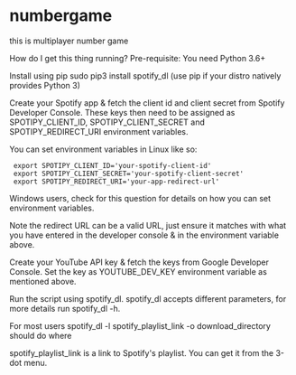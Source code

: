 # numbergame
this is multiplayer number game

How do I get this thing running?
Pre-requisite: You need Python 3.6+

Install using pip sudo pip3 install spotify_dl (use pip if your distro natively provides Python 3)

Create your Spotify app & fetch the client id and client secret from Spotify Developer Console. These keys then need to be assigned as SPOTIPY_CLIENT_ID, SPOTIPY_CLIENT_SECRET and SPOTIPY_REDIRECT_URI environment variables.

You can set environment variables in Linux like so:

     export SPOTIPY_CLIENT_ID='your-spotify-client-id'
     export SPOTIPY_CLIENT_SECRET='your-spotify-client-secret'
     export SPOTIPY_REDIRECT_URI='your-app-redirect-url'
Windows users, check for this question for details on how you can set environment variables.

Note the redirect URL can be a valid URL, just ensure it matches with what you have entered in the developer console & in the environment variable above.

Create your YouTube API key & fetch the keys from Google Developer Console. Set the key as YOUTUBE_DEV_KEY environment variable as mentioned above.

Run the script using spotify_dl. spotify_dl accepts different parameters, for more details run spotify_dl -h.

For most users spotify_dl -l spotify_playlist_link -o download_directory should do where

spotify_playlist_link is a link to Spotify's playlist. You can get it from the 3-dot menu.

